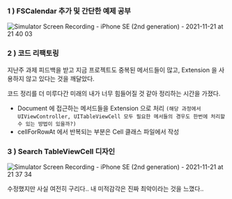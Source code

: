 ### 1 ) FSCalendar 추가 및 간단한 예제 공부

![Simulator Screen Recording - iPhone SE (2nd generation) - 2021-11-21 at 21 40 03](https://user-images.githubusercontent.com/88618825/142762179-ac103acf-3ae3-480d-a743-296a6449dba7.gif)


### 2 ) 코드 리팩토링

지난주 과제 피드백을 받고 지금 프로젝트도 중복된 메서드들이 많고, Extension 을 사용하지 않고 있다는 것을 깨달았다. <p>
코드 정리를 더 미루다간 미래의 내가 너무 힘들어질 것 같아 정리하는 시간을 가졌다.

- Document 에 접근하는 메서드들을 Extension 으로 처리 `(해당 과정에서 UIViewController, UITableViewCell 모두 필요한 메서들의 경우도 한번에 처리할 수 있는 방법이 있을까?)`
- cellForRowAt 에서 반복되는 부분은 Cell 클래스 파일에서 작성

### 3 ) Search TableViewCell 디자인

![Simulator Screen Recording - iPhone SE (2nd generation) - 2021-11-21 at 21 37 34](https://user-images.githubusercontent.com/88618825/142762102-656784f9-ab64-4c31-bce0-d893059f3475.gif)

수정했지만 사실 여전히 구리다.. 내 미적감각은 진짜 최악이라는 것을 느꼈다..


